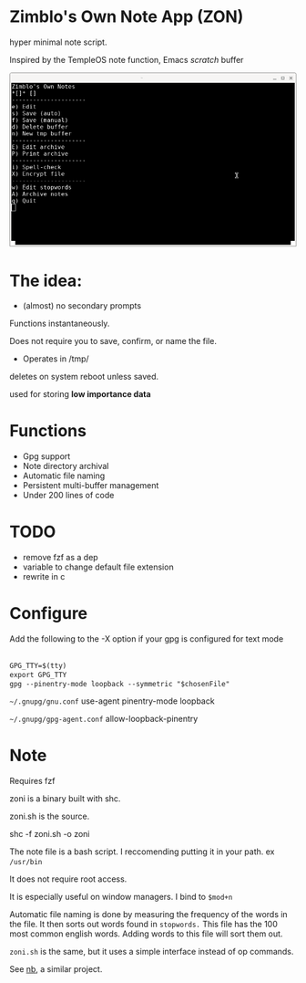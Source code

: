 # Zimblo's Own Note App (ZON)
hyper minimal note script. 

Inspired by the TempleOS note function,
Emacs *scratch* buffer

![screenshot of zoni](screenshot.png)

# The idea:
* (almost) no secondary prompts

Functions instantaneously.

 Does not require you to save, confirm, or name the file.
* Operates in /tmp/ 

deletes on system reboot unless saved.


used for storing **low importance data**

# Functions
* Gpg support
* Note directory archival
* Automatic file naming
* Persistent multi-buffer management
* Under 200 lines of code

# TODO
* remove fzf as a dep
* variable to change default file extension
* rewrite in c

# Configure

Add the following to the -X option if your gpg is configured for text mode

``` 

GPG_TTY=$(tty)
export GPG_TTY
gpg --pinentry-mode loopback --symmetric "$chosenFile"

```

`~/.gnupg/gnu.conf`
use-agent
pinentry-mode loopback

`~/.gnupg/gpg-agent.conf`
allow-loopback-pinentry

# Note
Requires fzf

zoni is a binary built with shc. 

zoni.sh is the source.


shc -f zoni.sh -o zoni


The note file is a bash script. I reccomending putting it in your path. ex `/usr/bin`

It does not require root access. 

It is especially useful on window managers. I bind to `$mod+n` 

Automatic file naming is done by measuring the frequency of the words in the file. It then sorts out words found in `stopwords.` This file has the 100 most common english words. Adding words to this file will sort them out.

`zoni.sh` is the same, but it uses a simple interface instead of op commands.



See [nb](https://github.com/xwmx/nb), a similar project.

